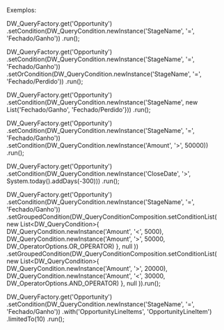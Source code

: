 Exemplos:        
        
DW_QueryFactory.get('Opportunity')
    .setCondition(DW_QueryCondition.newInstance('StageName', '=', 'Fechado/Ganho'))
    .run();

DW_QueryFactory.get('Opportunity')
    .setCondition(DW_QueryCondition.newInstance('StageName', '=', 'Fechado/Ganho'))
    .setOrCondition(DW_QueryCondition.newInstance('StageName', '=', 'Fechado/Perdido'))
    .run();

DW_QueryFactory.get('Opportunity')
        .setCondition(DW_QueryCondition.newInstance('StageName', new List<String>{'Fechado/Ganho', 'Fechado/Perdido'}))
        .run();

DW_QueryFactory.get('Opportunity')
        .setCondition(DW_QueryCondition.newInstance('StageName', '=', 'Fechado/Ganho'))
        .setCondition(DW_QueryCondition.newInstance('Amount', '>', 50000))
        .run();


DW_QueryFactory.get('Opportunity')
        .setCondition(DW_QueryCondition.newInstance('CloseDate', '>', System.today().addDays(-300)))
        .run();

DW_QueryFactory.get('Opportunity')
.setCondition(DW_QueryCondition.newInstance('StageName', '=', 'Fechado/Ganho'))
.setGroupedCondition(DW_QueryConditionComposition.setConditionList(
        new List<DW_QueryCondition>{
            DW_QueryCondition.newInstance('Amount', '<', 5000),
            DW_QueryCondition.newInstance('Amount', '>', 50000, DW_OperatorOptions.OR_OPERATOR)
        }, null
))
.setGroupedCondition(DW_QueryConditionComposition.setConditionList(
        new List<DW_QueryCondition>{
                DW_QueryCondition.newInstance('Amount', '>', 20000),
                DW_QueryCondition.newInstance('Amount', '<', 30000, DW_OperatorOptions.AND_OPERATOR)
        }, null
)).run();


DW_QueryFactory.get('Opportunity')
    .setCondition(DW_QueryCondition.newInstance('StageName', '=', 'Fechado/Ganho'))
    .with('OpportunityLineItems', 'OpportunityLineItem')
    .limitedTo(10)
    .run();
